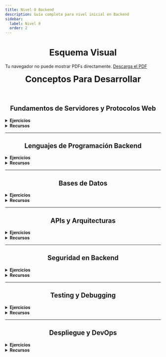 ```yaml
---
title: Nivel 0 Backend
description: Guía completa para nivel inicial en Backend
sidebar:
  label: Nivel 0
  order: 2
---
```

# Esquema Visual
  <object data="/assets/backend.pdf#toolbar=0&navpanes=0&scrollbar=0" type="application/pdf" width="100%" height="500px" style="overflow: hidden; margin-bottom: 2rem">
    <p>Tu navegador no puede mostrar PDFs directamente. 
      <a href="/assets/backend.pdf">Descarga el PDF</a>
    </p>
  </object>

# Conceptos Para Desarrollar

<br>

## Fundamentos de Servidores y Protocolos Web

<details>
<summary><strong>Ejercicios</strong></summary>

- Implementa un servidor HTTP simple que responda a diferentes rutas y métodos.  
- Crea un chat en tiempo real utilizando WebSockets.  

</details>

<details>
<summary><strong>Recursos</strong></summary>

- [MDN HTTP Overview](https://developer.mozilla.org/en-US/docs/Web/HTTP/Overview)  
- [WebSocket API](https://developer.mozilla.org/en-US/docs/Web/API/WebSockets_API)  

</details>

---

## Lenguajes de Programación Backend

<details>
<summary><strong>Ejercicios</strong></summary>

- Crea un API RESTful simple en Node.js, Python y uno de los otros lenguajes mencionados.  
- Implementa un CRUD básico en cada uno de estos lenguajes.  

</details>

<details>
<summary><strong>Recursos</strong></summary>

- [Node.js Documentation](https://nodejs.org/en/docs/)  
- [Django Documentation](https://docs.djangoproject.com/)  
- [Spring Boot Documentation](https://spring.io/projects/spring-boot)  

</details>

---

## Bases de Datos

<details>
<summary><strong>Ejercicios</strong></summary>

- Diseña e implementa un esquema de base de datos para una aplicación de comercio electrónico.  
- Escribe consultas SQL complejas que involucren múltiples tablas y agregaciones.  
- Implementa un sistema de caché utilizando Redis.  

</details>

<details>
<summary><strong>Recursos</strong></summary>

- [SQL Tutorial - W3Schools](https://www.w3schools.com/sql/)  
- [MongoDB University](https://university.mongodb.com/)  
- [Redis Documentation](https://redis.io/documentation)  

</details>

---

## APIs y Arquitecturas

<details>
<summary><strong>Ejercicios</strong></summary>

- Diseña y documenta una API RESTful completa para una aplicación de redes sociales.  
- Implementa un sistema simple de microservicios.  
- Crea una API GraphQL para un blog.  

</details>

<details>
<summary><strong>Recursos</strong></summary>

- [REST API Design - Best Practices](https://restfulapi.net/)  
- [GraphQL Documentation](https://graphql.org/learn/)  
- [Microservices.io](https://microservices.io/)  

</details>

---

## Seguridad en Backend

<details>
<summary><strong>Ejercicios</strong></summary>

- Implementa un sistema de autenticación basado en JWT.  
- Realiza una auditoría de seguridad en una aplicación existente.  
- Configura HTTPS en un servidor web.  

</details>

<details>
<summary><strong>Recursos</strong></summary>

- [OWASP Top Ten](https://owasp.org/www-project-top-ten/)  
- [JWT Introduction](https://jwt.io/introduction)  
- [Let's Encrypt](https://letsencrypt.org/docs/)  

</details>

---

## Testing y Debugging

<details>
<summary><strong>Ejercicios</strong></summary>

- Escribe una suite completa de pruebas para una API.  
- Configura un sistema de logging y monitoreo para una aplicación en producción.  
- Realiza pruebas de carga en un servidor y optimiza su rendimiento.  

</details>

<details>
<summary><strong>Recursos</strong></summary>

- [Jest Documentation](https://jestjs.io/docs/getting-started)  
- [Apache JMeter](https://jmeter.apache.org/)  
- [ELK Stack](https://www.elastic.co/what-is/elk-stack)  

</details>

---

## Despliegue y DevOps

<details>
<summary><strong>Ejercicios</strong></summary>

- Dockeriza una aplicación backend y despliégala en un servicio en la nube.  
- Configura un pipeline de CI/CD para una aplicación.  
- Implementa un cluster de Kubernetes simple.  

</details>

<details>
<summary><strong>Recursos</strong></summary>

- [Docker Documentation](https://docs.docker.com/)  
- [Kubernetes Documentation](https://kubernetes.io/docs/home/)  
- [GitHub Actions](https://docs.github.com/en/actions)  

</details>

<style is:inline>
  h2,h1 {
    text-align: center;
  }
  #_top {
    text-align: center;
    margin-bottom: 1rem;
  }
  #conceptos-para-desarrollar {
    text-align: center;
    margin-top: 1rem;
  }
</style>
